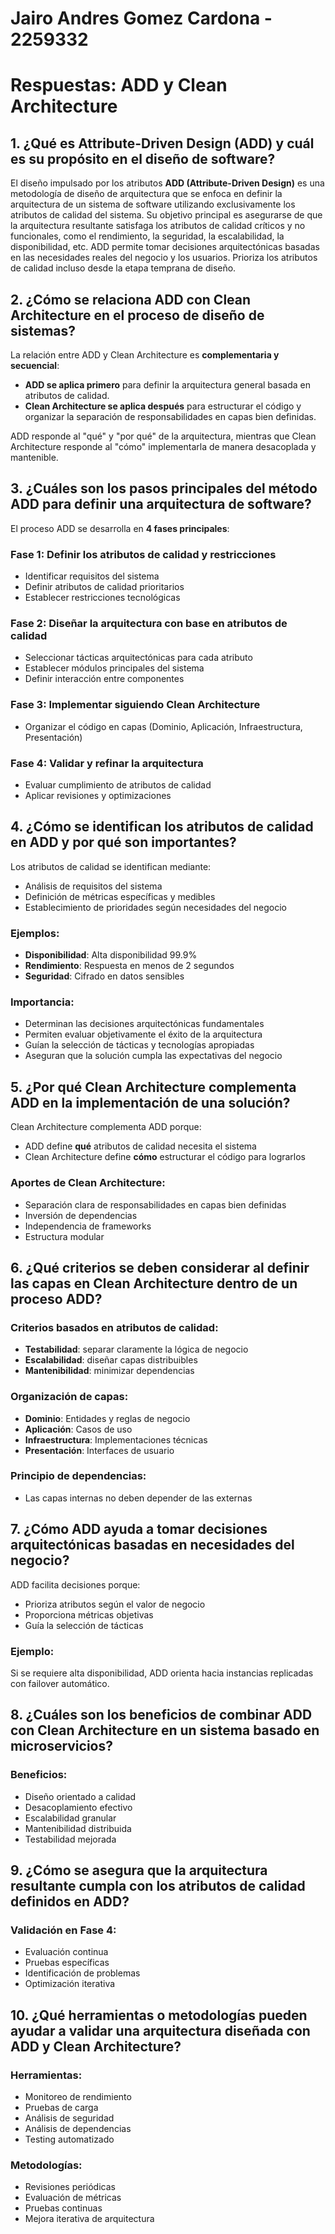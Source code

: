 # Jairo Andres Gomez Cardona - 2259332

# Respuestas: ADD y Clean Architecture

## 1. ¿Qué es Attribute-Driven Design (ADD) y cuál es su propósito en el diseño de software?

El diseño impulsado por los atributos **ADD (Attribute-Driven Design)** es una metodología de diseño de arquitectura que se enfoca en definir la arquitectura de un sistema de software utilizando exclusivamente los atributos de calidad del sistema. Su objetivo principal es asegurarse de que la arquitectura resultante satisfaga los atributos de calidad críticos y no funcionales, como el rendimiento, la seguridad, la escalabilidad, la disponibilidad, etc. ADD permite tomar decisiones arquitectónicas basadas en las necesidades reales del negocio y los usuarios. Prioriza los atributos de calidad incluso desde la etapa temprana de diseño.

## 2. ¿Cómo se relaciona ADD con Clean Architecture en el proceso de diseño de sistemas?

La relación entre ADD y Clean Architecture es **complementaria y secuencial**:

- **ADD se aplica primero** para definir la arquitectura general basada en atributos de calidad.
- **Clean Architecture se aplica después** para estructurar el código y organizar la separación de responsabilidades en capas bien definidas.

ADD responde al "qué" y "por qué" de la arquitectura, mientras que Clean Architecture responde al "cómo" implementarla de manera desacoplada y mantenible.

## 3. ¿Cuáles son los pasos principales del método ADD para definir una arquitectura de software?

El proceso ADD se desarrolla en **4 fases principales**:

### Fase 1: Definir los atributos de calidad y restricciones
- Identificar requisitos del sistema
- Definir atributos de calidad prioritarios
- Establecer restricciones tecnológicas

### Fase 2: Diseñar la arquitectura con base en atributos de calidad
- Seleccionar tácticas arquitectónicas para cada atributo
- Establecer módulos principales del sistema
- Definir interacción entre componentes

### Fase 3: Implementar siguiendo Clean Architecture
- Organizar el código en capas (Dominio, Aplicación, Infraestructura, Presentación)

### Fase 4: Validar y refinar la arquitectura
- Evaluar cumplimiento de atributos de calidad
- Aplicar revisiones y optimizaciones

## 4. ¿Cómo se identifican los atributos de calidad en ADD y por qué son importantes?

Los atributos de calidad se identifican mediante:

- Análisis de requisitos del sistema
- Definición de métricas específicas y medibles
- Establecimiento de prioridades según necesidades del negocio

### Ejemplos:
- **Disponibilidad**: Alta disponibilidad 99.9%
- **Rendimiento**: Respuesta en menos de 2 segundos
- **Seguridad**: Cifrado en datos sensibles

### Importancia:
- Determinan las decisiones arquitectónicas fundamentales
- Permiten evaluar objetivamente el éxito de la arquitectura
- Guían la selección de tácticas y tecnologías apropiadas
- Aseguran que la solución cumpla las expectativas del negocio

## 5. ¿Por qué Clean Architecture complementa ADD en la implementación de una solución?

Clean Architecture complementa ADD porque:

- ADD define **qué** atributos de calidad necesita el sistema
- Clean Architecture define **cómo** estructurar el código para lograrlos

### Aportes de Clean Architecture:
- Separación clara de responsabilidades en capas bien definidas
- Inversión de dependencias
- Independencia de frameworks
- Estructura modular

## 6. ¿Qué criterios se deben considerar al definir las capas en Clean Architecture dentro de un proceso ADD?

### Criterios basados en atributos de calidad:
- **Testabilidad**: separar claramente la lógica de negocio
- **Escalabilidad**: diseñar capas distribuibles
- **Mantenibilidad**: minimizar dependencias

### Organización de capas:
- **Dominio**: Entidades y reglas de negocio
- **Aplicación**: Casos de uso
- **Infraestructura**: Implementaciones técnicas
- **Presentación**: Interfaces de usuario

### Principio de dependencias:
- Las capas internas no deben depender de las externas

## 7. ¿Cómo ADD ayuda a tomar decisiones arquitectónicas basadas en necesidades del negocio?

ADD facilita decisiones porque:

- Prioriza atributos según el valor de negocio
- Proporciona métricas objetivas
- Guía la selección de tácticas

### Ejemplo:
Si se requiere alta disponibilidad, ADD orienta hacia instancias replicadas con failover automático.

## 8. ¿Cuáles son los beneficios de combinar ADD con Clean Architecture en un sistema basado en microservicios?

### Beneficios:
- Diseño orientado a calidad
- Desacoplamiento efectivo
- Escalabilidad granular
- Mantenibilidad distribuida
- Testabilidad mejorada

## 9. ¿Cómo se asegura que la arquitectura resultante cumpla con los atributos de calidad definidos en ADD?

### Validación en Fase 4:
- Evaluación continua
- Pruebas específicas
- Identificación de problemas
- Optimización iterativa

## 10. ¿Qué herramientas o metodologías pueden ayudar a validar una arquitectura diseñada con ADD y Clean Architecture?

### Herramientas:
- Monitoreo de rendimiento
- Pruebas de carga
- Análisis de seguridad
- Análisis de dependencias
- Testing automatizado

### Metodologías:
- Revisiones periódicas
- Evaluación de métricas
- Pruebas continuas
- Mejora iterativa de arquitectura